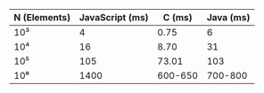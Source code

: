 | N (Elements) | JavaScript (ms) | C (ms)   | Java (ms)    |
|--------------|-----------------|----------|--------------|
| 10³          | 4               | 0.75     | 6            |
| 10⁴          | 16              | 8.70     | 31           |
| 10⁵          | 105             | 73.01    | 103          |
| 10⁶          | 1400            | 600-650  | 700-800      |
